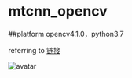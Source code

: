 # mtcnn_opencv
##platform
opencv4.1.0，python3.7

referring to [链接](https://github.com/imistyrain/MTCNN/tree/master/Fast-MTCNN)

![avatar](C:/Users/cetrol/Desktop/pycharm_workspace/network/test_opencv2/bobo3.jpg)